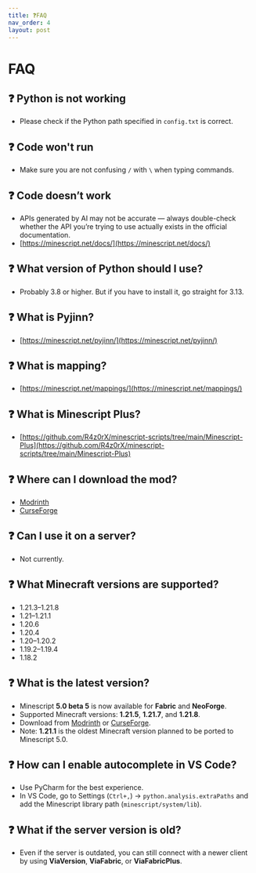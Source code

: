 ```yaml
---
title: ❓FAQ
nav_order: 4
layout: post
---
```


# FAQ

## ❓️ Python is not working

- Please check if the Python path specified in `config.txt` is correct.

## ❓️ Code won't run

- Make sure you are not confusing `/` with `\` when typing commands.

## ❓️ Code doesn’t work

- APIs generated by AI may not be accurate — always double-check whether the API you’re trying to use actually exists in the official documentation.
- [https://minescript.net/docs/](https://minescript.net/docs/)

## ❓️ What version of Python should I use?

- Probably 3.8 or higher. But if you have to install it, go straight for 3.13.

## ❓️ What is Pyjinn?

- [https://minescript.net/pyjinn/](https://minescript.net/pyjinn/)

## ❓️ What is mapping?

- [https://minescript.net/mappings/](https://minescript.net/mappings/)

## ❓️ What is Minescript Plus?

- [https://github.com/R4z0rX/minescript-scripts/tree/main/Minescript-Plus](https://github.com/R4z0rX/minescript-scripts/tree/main/Minescript-Plus)

## ❓️ Where can I download the mod?

- [Modrinth](https://modrinth.com/mod/minescript)  
- [CurseForge](https://www.curseforge.com/minecraft/mc-mods/minescript)

## ❓️ Can I use it on a server?

- Not currently.

## ❓️ What Minecraft versions are supported?

- 1.21.3–1.21.8  
- 1.21–1.21.1  
- 1.20.6  
- 1.20.4  
- 1.20–1.20.2  
- 1.19.2–1.19.4  
- 1.18.2

## ❓️ What is the latest version?

- Minescript **5.0 beta 5** is now available for **Fabric** and **NeoForge**.  
- Supported Minecraft versions: **1.21.5**, **1.21.7**, and **1.21.8**.  
- Download from [Modrinth](https://modrinth.com/mod/minescript) or [CurseForge](https://www.curseforge.com/minecraft/mc-mods/minescript).  
- Note: **1.21.1** is the oldest Minecraft version planned to be ported to Minescript 5.0.


## ❓️ How can I enable autocomplete in VS Code?

- Use PyCharm for the best experience.  
- In VS Code, go to Settings (`Ctrl+,`) → `python.analysis.extraPaths` and add the Minescript library path (`minescript/system/lib`).  

## ❓️ What if the server version is old?

- Even if the server is outdated, you can still connect with a newer client by using **ViaVersion**, **ViaFabric**, or **ViaFabricPlus**.
